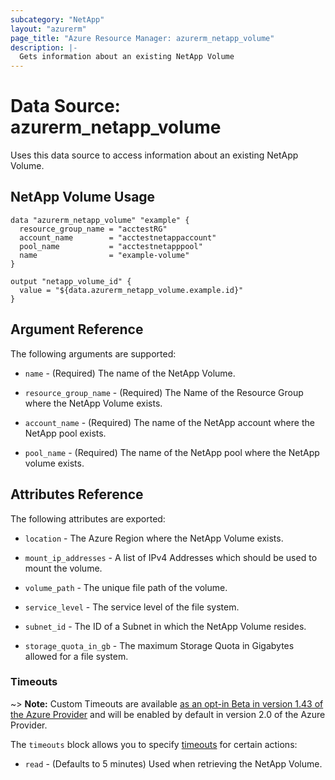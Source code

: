 ```yaml
---
subcategory: "NetApp"
layout: "azurerm"
page_title: "Azure Resource Manager: azurerm_netapp_volume"
description: |-
  Gets information about an existing NetApp Volume
---
```


# Data Source: azurerm_netapp_volume

Uses this data source to access information about an existing NetApp Volume.

## NetApp Volume Usage

```hcl
data "azurerm_netapp_volume" "example" {
  resource_group_name = "acctestRG"
  account_name        = "acctestnetappaccount"
  pool_name           = "acctestnetapppool"
  name                = "example-volume"
}

output "netapp_volume_id" {
  value = "${data.azurerm_netapp_volume.example.id}"
}
```

## Argument Reference

The following arguments are supported:

* `name` - (Required) The name of the NetApp Volume.

* `resource_group_name` - (Required) The Name of the Resource Group where the NetApp Volume exists.

* `account_name` - (Required) The name of the NetApp account where the NetApp pool exists.

* `pool_name` - (Required) The name of the NetApp pool where the NetApp volume exists.

## Attributes Reference

The following attributes are exported:

* `location` - The Azure Region where the NetApp Volume exists.

* `mount_ip_addresses` - A list of IPv4 Addresses which should be used to mount the volume.

* `volume_path` - The unique file path of the volume.

* `service_level` - The service level of the file system.

* `subnet_id` - The ID of a Subnet in which the NetApp Volume resides.

* `storage_quota_in_gb` - The maximum Storage Quota in Gigabytes allowed for a file system.

### Timeouts

~> **Note:** Custom Timeouts are available [as an opt-in Beta in version 1.43 of the Azure Provider](/docs/providers/azurerm/guides/2.0-beta.html) and will be enabled by default in version 2.0 of the Azure Provider.

The `timeouts` block allows you to specify [timeouts](https://www.terraform.io/docs/configuration/resources.html#timeouts) for certain actions:

* `read` - (Defaults to 5 minutes) Used when retrieving the NetApp Volume.
